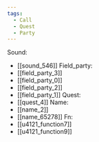 ```yaml
---
tags:
  - Call
  - Quest
  - Party
---
```

Sound:
- [[sound_546]]
Field_party:
- [[field_party_3]]
- [[field_party_0]]
- [[field_party_2]]
- [[field_party_1]]
Quest:
- [[quest_4]]
Name:
- [[name_2]]
- [[name_65278]]
Fn:
- [[u4121_function7]]
- [[u4121_function9]]
